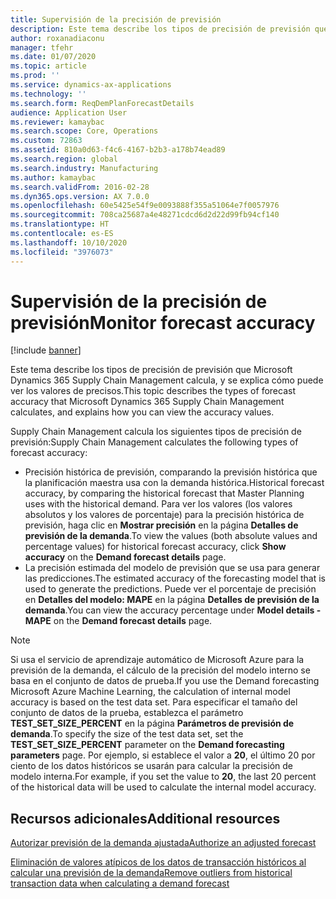 ```yaml
---
title: Supervisión de la precisión de previsión
description: Este tema describe los tipos de precisión de previsión que Dynamics 365 Supply Chain Management calcula, y se explica cómo puede ver los valores de precisos.
author: roxanadiaconu
manager: tfehr
ms.date: 01/07/2020
ms.topic: article
ms.prod: ''
ms.service: dynamics-ax-applications
ms.technology: ''
ms.search.form: ReqDemPlanForecastDetails
audience: Application User
ms.reviewer: kamaybac
ms.search.scope: Core, Operations
ms.custom: 72863
ms.assetid: 810a0d63-f4c6-4167-b2b3-a178b74ead89
ms.search.region: global
ms.search.industry: Manufacturing
ms.author: kamaybac
ms.search.validFrom: 2016-02-28
ms.dyn365.ops.version: AX 7.0.0
ms.openlocfilehash: 60e5425e54f9e0093888f355a51064e7f0057976
ms.sourcegitcommit: 708ca25687a4e48271cdcd6d2d22d99fb94cf140
ms.translationtype: HT
ms.contentlocale: es-ES
ms.lasthandoff: 10/10/2020
ms.locfileid: "3976073"
---
```

# <a name="monitor-forecast-accuracy"></a><span data-ttu-id="c4054-103">Supervisión de la precisión de previsión</span><span class="sxs-lookup"><span data-stu-id="c4054-103">Monitor forecast accuracy</span></span>

[!include [banner](../includes/banner.md)]

<span data-ttu-id="c4054-104">Este tema describe los tipos de precisión de previsión que Microsoft Dynamics 365 Supply Chain Management calcula, y se explica cómo puede ver los valores de precisos.</span><span class="sxs-lookup"><span data-stu-id="c4054-104">This topic describes the types of forecast accuracy that Microsoft Dynamics 365 Supply Chain Management calculates, and explains how you can view the accuracy values.</span></span>

<span data-ttu-id="c4054-105">Supply Chain Management calcula los siguientes tipos de precisión de previsión:</span><span class="sxs-lookup"><span data-stu-id="c4054-105">Supply Chain Management calculates the following types of forecast accuracy:</span></span>

-   <span data-ttu-id="c4054-106">Precisión histórica de previsión, comparando la previsión histórica que la planificación maestra usa con la demanda histórica.</span><span class="sxs-lookup"><span data-stu-id="c4054-106">Historical forecast accuracy, by comparing the historical forecast that Master Planning uses with the historical demand.</span></span> <span data-ttu-id="c4054-107">Para ver los valores (los valores absolutos y los valores de porcentaje) para la precisión histórica de previsión, haga clic en **Mostrar precisión** en la página **Detalles de previsión de la demanda**.</span><span class="sxs-lookup"><span data-stu-id="c4054-107">To view the values (both absolute values and percentage values) for historical forecast accuracy, click **Show accuracy** on the **Demand forecast details** page.</span></span>
-   <span data-ttu-id="c4054-108">La precisión estimada del modelo de previsión que se usa para generar las predicciones.</span><span class="sxs-lookup"><span data-stu-id="c4054-108">The estimated accuracy of the forecasting model that is used to generate the predictions.</span></span> <span data-ttu-id="c4054-109">Puede ver el porcentaje de precisión en **Detalles del modelo: MAPE** en la página **Detalles de previsión de la demanda**.</span><span class="sxs-lookup"><span data-stu-id="c4054-109">You can view the accuracy percentage under **Model details - MAPE** on the **Demand forecast details** page.</span></span> 

> [!NOTE]
> <span data-ttu-id="c4054-110">Si usa el servicio de aprendizaje automático de Microsoft Azure para la previsión de la demanda, el cálculo de la precisión del modelo interno se basa en el conjunto de datos de prueba.</span><span class="sxs-lookup"><span data-stu-id="c4054-110">If you use the Demand forecasting Microsoft Azure Machine Learning, the calculation of internal model accuracy is based on the test data set.</span></span> <span data-ttu-id="c4054-111">Para especificar el tamaño del conjunto de datos de la prueba, establezca el parámetro **TEST\_SET\_SIZE\_PERCENT** en la página **Parámetros de previsión de demanda**.</span><span class="sxs-lookup"><span data-stu-id="c4054-111">To specify the size of the test data set, set the **TEST\_SET\_SIZE\_PERCENT** parameter on the **Demand forecasting parameters** page.</span></span> <span data-ttu-id="c4054-112">Por ejemplo, si establece el valor a **20**, el último 20 por ciento de los datos históricos se usarán para calcular la precisión de modelo interna.</span><span class="sxs-lookup"><span data-stu-id="c4054-112">For example, if you set the value to **20**, the last 20 percent of the historical data will be used to calculate the internal model accuracy.</span></span>


<a name="additional-resources"></a><span data-ttu-id="c4054-113">Recursos adicionales</span><span class="sxs-lookup"><span data-stu-id="c4054-113">Additional resources</span></span>
--------

[<span data-ttu-id="c4054-114">Autorizar previsión de la demanda ajustada</span><span class="sxs-lookup"><span data-stu-id="c4054-114">Authorize an adjusted forecast</span></span>](authorize-adjusted-forecast.md)

[<span data-ttu-id="c4054-115">Eliminación de valores atípicos de los datos de transacción históricos al calcular una previsión de la demanda</span><span class="sxs-lookup"><span data-stu-id="c4054-115">Remove outliers from historical transaction data when calculating a demand forecast</span></span>](remove-historical-outliers-calculating-demand-forecast.md)



